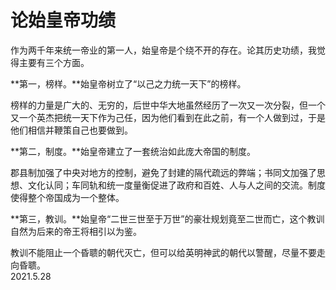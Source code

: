 # 论始皇帝功绩
   
作为两千年来统一帝业的第一人，始皇帝是个绕不开的存在。论其历史功绩，我觉得主要有三个方面。   
   
**第一，榜样。**始皇帝树立了“以己之力统一天下”的榜样。   
   
榜样的力量是广大的、无穷的，后世中华大地虽然经历了一次又一次分裂，但一个又一个英杰把统一天下作为己任，因为他们看到在此之前，有一个人做到过，于是他们相信并鞭策自己也要做到。   
   
**第二，制度。**始皇帝建立了一套统治如此庞大帝国的制度。   
   
郡县制加强了中央对地方的控制，避免了封建的隔代疏远的弊端；书同文加强了思想、文化认同；车同轨和统一度量衡促进了政府和百姓、人与人之间的交流。制度使得整个帝国成为一个整体。   
   
**第三，教训。**始皇帝“二世三世至于万世”的豪壮规划竟至二世而亡，这个教训自然为后来的帝王将相引以为鉴。   
   
教训不能阻止一个昏聩的朝代灭亡，但可以给英明神武的朝代以警醒，尽量不要走向昏聩。   
2021.5.28